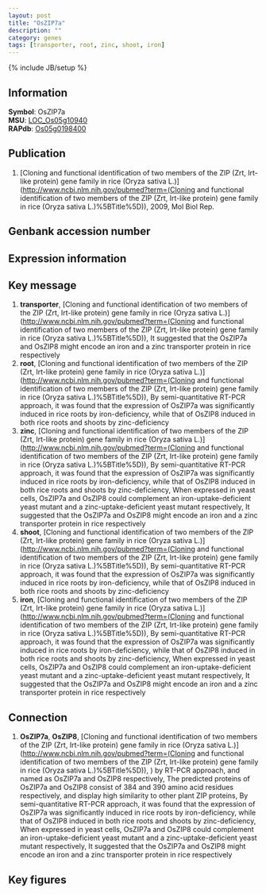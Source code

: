 ```yaml
---
layout: post
title: "OsZIP7a"
description: ""
category: genes
tags: [transporter, root, zinc, shoot, iron]
---
```

{% include JB/setup %}

## Information
__Symbol__: OsZIP7a  
__MSU__: [LOC_Os05g10940](http://rice.plantbiology.msu.edu/cgi-bin/ORF_infopage.cgi?orf=LOC_Os05g10940)  
__RAPdb__: [Os05g0198400](http://rapdb.dna.affrc.go.jp/viewer/gbrowse_details/irgsp1?name=Os05g0198400)  

## Publication
1. [Cloning and functional identification of two members of the ZIP (Zrt, Irt-like protein) gene family in rice (Oryza sativa L.)](http://www.ncbi.nlm.nih.gov/pubmed?term=(Cloning and functional identification of two members of the ZIP (Zrt, Irt-like protein) gene family in rice (Oryza sativa L.)%5BTitle%5D)), 2009, Mol Biol Rep.

## Genbank accession number

## Expression information

## Key message
1. __transporter__, [Cloning and functional identification of two members of the ZIP (Zrt, Irt-like protein) gene family in rice (Oryza sativa L.)](http://www.ncbi.nlm.nih.gov/pubmed?term=(Cloning and functional identification of two members of the ZIP (Zrt, Irt-like protein) gene family in rice (Oryza sativa L.)%5BTitle%5D)),  It suggested that the OsZIP7a and OsZIP8 might encode an iron and a zinc transporter protein in rice respectively
2. __root__, [Cloning and functional identification of two members of the ZIP (Zrt, Irt-like protein) gene family in rice (Oryza sativa L.)](http://www.ncbi.nlm.nih.gov/pubmed?term=(Cloning and functional identification of two members of the ZIP (Zrt, Irt-like protein) gene family in rice (Oryza sativa L.)%5BTitle%5D)),  By semi-quantitative RT-PCR approach, it was found that the expression of OsZIP7a was significantly induced in rice roots by iron-deficiency, while that of OsZIP8 induced in both rice roots and shoots by zinc-deficiency
3. __zinc__, [Cloning and functional identification of two members of the ZIP (Zrt, Irt-like protein) gene family in rice (Oryza sativa L.)](http://www.ncbi.nlm.nih.gov/pubmed?term=(Cloning and functional identification of two members of the ZIP (Zrt, Irt-like protein) gene family in rice (Oryza sativa L.)%5BTitle%5D)),  By semi-quantitative RT-PCR approach, it was found that the expression of OsZIP7a was significantly induced in rice roots by iron-deficiency, while that of OsZIP8 induced in both rice roots and shoots by zinc-deficiency, When expressed in yeast cells, OsZIP7a and OsZIP8 could complement an iron-uptake-deficient yeast mutant and a zinc-uptake-deficient yeast mutant respectively, It suggested that the OsZIP7a and OsZIP8 might encode an iron and a zinc transporter protein in rice respectively
4. __shoot__, [Cloning and functional identification of two members of the ZIP (Zrt, Irt-like protein) gene family in rice (Oryza sativa L.)](http://www.ncbi.nlm.nih.gov/pubmed?term=(Cloning and functional identification of two members of the ZIP (Zrt, Irt-like protein) gene family in rice (Oryza sativa L.)%5BTitle%5D)),  By semi-quantitative RT-PCR approach, it was found that the expression of OsZIP7a was significantly induced in rice roots by iron-deficiency, while that of OsZIP8 induced in both rice roots and shoots by zinc-deficiency
5. __iron__, [Cloning and functional identification of two members of the ZIP (Zrt, Irt-like protein) gene family in rice (Oryza sativa L.)](http://www.ncbi.nlm.nih.gov/pubmed?term=(Cloning and functional identification of two members of the ZIP (Zrt, Irt-like protein) gene family in rice (Oryza sativa L.)%5BTitle%5D)),  By semi-quantitative RT-PCR approach, it was found that the expression of OsZIP7a was significantly induced in rice roots by iron-deficiency, while that of OsZIP8 induced in both rice roots and shoots by zinc-deficiency, When expressed in yeast cells, OsZIP7a and OsZIP8 could complement an iron-uptake-deficient yeast mutant and a zinc-uptake-deficient yeast mutant respectively, It suggested that the OsZIP7a and OsZIP8 might encode an iron and a zinc transporter protein in rice respectively

## Connection
1. __OsZIP7a__, __OsZIP8__, [Cloning and functional identification of two members of the ZIP (Zrt, Irt-like protein) gene family in rice (Oryza sativa L.)](http://www.ncbi.nlm.nih.gov/pubmed?term=(Cloning and functional identification of two members of the ZIP (Zrt, Irt-like protein) gene family in rice (Oryza sativa L.)%5BTitle%5D)), ) by RT-PCR approach, and named as OsZIP7a and OsZIP8 respectively, The predicted proteins of OsZIP7a and OsZIP8 consist of 384 and 390 amino acid residues respectively, and display high similarity to other plant ZIP proteins, By semi-quantitative RT-PCR approach, it was found that the expression of OsZIP7a was significantly induced in rice roots by iron-deficiency, while that of OsZIP8 induced in both rice roots and shoots by zinc-deficiency, When expressed in yeast cells, OsZIP7a and OsZIP8 could complement an iron-uptake-deficient yeast mutant and a zinc-uptake-deficient yeast mutant respectively, It suggested that the OsZIP7a and OsZIP8 might encode an iron and a zinc transporter protein in rice respectively

## Key figures


